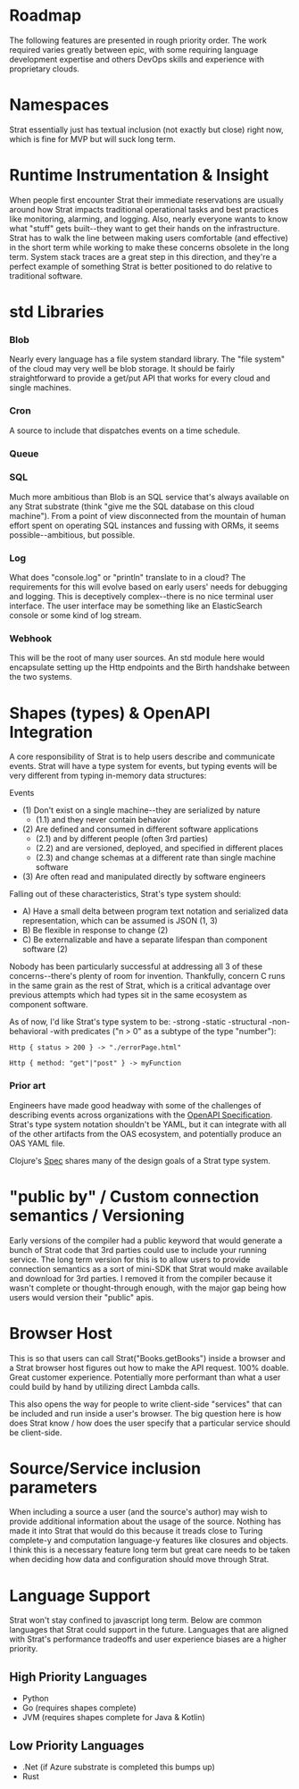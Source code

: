 # Roadmap

The following features are presented in rough priority order.  The work required varies greatly between epic, with some requiring language development expertise and others DevOps skills and experience with proprietary clouds.

# Namespaces

Strat essentially just has textual inclusion (not exactly but close) right now, which is fine for MVP but will suck long term.

# Runtime Instrumentation & Insight

When people first encounter Strat their immediate reservations are usually around how Strat impacts traditional operational tasks and best practices like monitoring, alarming, and logging.  Also, nearly everyone wants to know what "stuff" gets built--they want to get their hands on the infrastructure.  Strat has to walk the line between making users comfortable (and effective) in the short term while working to make these concerns obsolete in the long term.  System stack traces are a great step in this direction, and they're a perfect example of something Strat is better positioned to do relative to traditional software.

# std Libraries

### Blob

Nearly every language has a file system standard library.  The "file system" of the cloud may very well be blob storage.  It should be fairly straightforward to provide a get/put API that works for every cloud and single machines.

### Cron

A source to include that dispatches events on a time schedule.

### Queue

### SQL

Much more ambitious than Blob is an SQL service that's always available on any Strat substrate (think "give me the SQL database on this cloud machine").  From a point of view disconnected from the mountain of human effort spent on operating SQL instances and fussing with ORMs, it seems possible--ambitious, but possible.

### Log

What does "console.log" or "println" translate to in a cloud?  The requirements for this will evolve based on early users' needs for debugging and logging.  This is deceptively complex--there is no nice terminal user interface.  The user interface may be something like an ElasticSearch console or some kind of log stream.

### Webhook

This will be the root of many user sources.  An std module here would encapsulate setting up the Http endpoints and the Birth handshake between the two systems.

# Shapes (types) & OpenAPI Integration

A core responsibility of Strat is to help users describe and communicate events.  Strat will have a type system for events, but typing events will be very different from typing in-memory data structures:

Events

  - (1) Don't exist on a single machine--they are serialized by nature
    - (1.1) and they never contain behavior
  - (2) Are defined and consumed in different software applications
    - (2.1) and by different people (often 3rd parties)
    - (2.2) and are versioned, deployed, and specified in different places
    - (2.3) and change schemas at a different rate than single machine software
  - (3) Are often read and manipulated directly by software engineers

Falling out of these characteristics, Strat's type system should:

  - A) Have a small delta between program text notation and serialized data representation, which can be assumed is JSON (1, 3)
  - B) Be flexible in response to change (2)
  - C) Be externalizable and have a separate lifespan than component software (2)

Nobody has been particularly successful at addressing all 3 of these concerns--there's plenty of room for invention.  Thankfully, concern C runs in the same grain as the rest of Strat, which is a critical advantage over previous attempts which had types sit in the same ecosystem as component software.

As of now, I'd like Strat's type system to be:
  -strong
  -static
  -structural
  -non-behavioral
  -with predicates ("n > 0" as a subtype of the type "number"):

```strat
Http { status > 200 } -> "./errorPage.html"

Http { method: "get"|"post" } -> myFunction
```

### Prior art

Engineers have made good headway with some of the challenges of describing events across organizations with the [OpenAPI Specification](https://www.openapis.org/).  Strat's type system notation shouldn't be YAML, but it can integrate with all of the other artifacts from the OAS ecosystem, and potentially produce an OAS YAML file.

Clojure's [Spec](https://clojure.org/guides/spec) shares many of the design goals of a Strat type system.

# "public by" / Custom connection semantics / Versioning

Early versions of the compiler had a public keyword that would generate a bunch of Strat code that 3rd parties could use to include your running service.  The long term version for this is to allow users to provide connection semantics as a sort of mini-SDK that Strat would make available and download for 3rd parties.  I removed it from the compiler because it wasn't complete or thought-through enough, with the major gap being how users would version their "public" apis.

# Browser Host

This is so that users can call Strat("Books.getBooks") inside a browser and a Strat browser host figures out how to make the API request.  100% doable.  Great customer experience.  Potentially more performant than what a user could build by hand by utilizing direct Lambda calls.

This also opens the way for people to write client-side "services" that can be included and run inside a user's browser.  The big question here is how does Strat know / how does the user specify that a particular service should be client-side.

# Source/Service inclusion parameters

When including a source a user (and the source's author) may wish to provide additional information about the usage of the source.  Nothing has made it into Strat that would do this because it treads close to Turing complete-y and computation language-y features like closures and objects.  I think this is a necessary feature long term but great care needs to be taken when deciding how data and configuration should move through Strat.

# Language Support

Strat won't stay confined to javascript long term.  Below are common languages that Strat could support in the future.  Languages that are aligned with Strat's performance tradeoffs and user experience biases are a higher priority.

## High Priority Languages

  - Python
  - Go (requires shapes complete)
  - JVM (requires shapes complete for Java & Kotlin)

## Low Priority Languages

  - .Net (if Azure substrate is completed this bumps up)
  - Rust
